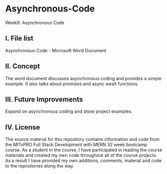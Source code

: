 # Asynchronous-Code
Week9: Asynchronous Code

I. File list
------------
Asynchronous Code - Microsoft Word Document

II. Concept
----------
The word document discusses asynchronous coding and provides a simple example. It also talks about promises and async await functions.


III. Future Improvements
----------
Expand on asynchronous coding and show project examples.

IV.  License
----------
The source material for this repository contains information and code from the MITxPRO Full Stack Development with MERN 32 week bootcamp course.
As a student in the course, I have participated in reading the course materials and created my own code throughout all of the course projects. As a result I have provided my own additions, comments, material and code to the repositories along the way.
